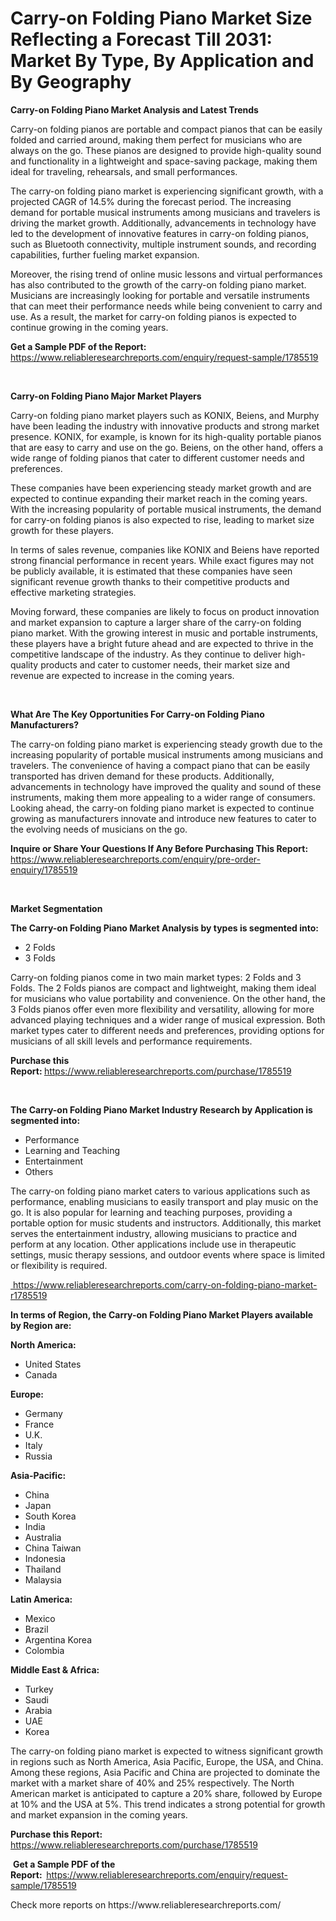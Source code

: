 <p><h1>Carry-on Folding Piano Market Size Reflecting a Forecast Till 2031: Market By Type, By Application and By Geography</h1></p><p><strong>Carry-on Folding Piano Market Analysis and Latest Trends</strong></p>
<p><p>Carry-on folding pianos are portable and compact pianos that can be easily folded and carried around, making them perfect for musicians who are always on the go. These pianos are designed to provide high-quality sound and functionality in a lightweight and space-saving package, making them ideal for traveling, rehearsals, and small performances.</p><p>The carry-on folding piano market is experiencing significant growth, with a projected CAGR of 14.5% during the forecast period. The increasing demand for portable musical instruments among musicians and travelers is driving the market growth. Additionally, advancements in technology have led to the development of innovative features in carry-on folding pianos, such as Bluetooth connectivity, multiple instrument sounds, and recording capabilities, further fueling market expansion.</p><p>Moreover, the rising trend of online music lessons and virtual performances has also contributed to the growth of the carry-on folding piano market. Musicians are increasingly looking for portable and versatile instruments that can meet their performance needs while being convenient to carry and use. As a result, the market for carry-on folding pianos is expected to continue growing in the coming years.</p></p>
<p><strong>Get a Sample PDF of the Report:&nbsp;</strong> <a href="https://www.reliableresearchreports.com/enquiry/request-sample/1785519">https://www.reliableresearchreports.com/enquiry/request-sample/1785519</a></p>
<p>&nbsp;</p>
<p><strong>Carry-on Folding Piano Major Market Players</strong></p>
<p><p>Carry-on folding piano market players such as KONIX, Beiens, and Murphy have been leading the industry with innovative products and strong market presence. KONIX, for example, is known for its high-quality portable pianos that are easy to carry and use on the go. Beiens, on the other hand, offers a wide range of folding pianos that cater to different customer needs and preferences.</p><p>These companies have been experiencing steady market growth and are expected to continue expanding their market reach in the coming years. With the increasing popularity of portable musical instruments, the demand for carry-on folding pianos is also expected to rise, leading to market size growth for these players.</p><p>In terms of sales revenue, companies like KONIX and Beiens have reported strong financial performance in recent years. While exact figures may not be publicly available, it is estimated that these companies have seen significant revenue growth thanks to their competitive products and effective marketing strategies.</p><p>Moving forward, these companies are likely to focus on product innovation and market expansion to capture a larger share of the carry-on folding piano market. With the growing interest in music and portable instruments, these players have a bright future ahead and are expected to thrive in the competitive landscape of the industry. As they continue to deliver high-quality products and cater to customer needs, their market size and revenue are expected to increase in the coming years.</p></p>
<p>&nbsp;</p>
<p><strong>What Are The Key Opportunities For Carry-on Folding Piano Manufacturers?</strong></p>
<p><p>The carry-on folding piano market is experiencing steady growth due to the increasing popularity of portable musical instruments among musicians and travelers. The convenience of having a compact piano that can be easily transported has driven demand for these products. Additionally, advancements in technology have improved the quality and sound of these instruments, making them more appealing to a wider range of consumers. Looking ahead, the carry-on folding piano market is expected to continue growing as manufacturers innovate and introduce new features to cater to the evolving needs of musicians on the go.</p></p>
<p><strong>Inquire or Share Your Questions If Any Before Purchasing This Report:</strong> <a href="https://www.reliableresearchreports.com/enquiry/pre-order-enquiry/1785519">https://www.reliableresearchreports.com/enquiry/pre-order-enquiry/1785519</a></p>
<p>&nbsp;</p>
<p><strong>Market Segmentation</strong></p>
<p><strong>The Carry-on Folding Piano Market Analysis by types is segmented into:</strong></p>
<p><ul><li>2 Folds</li><li>3 Folds</li></ul></p>
<p><p>Carry-on folding pianos come in two main market types: 2 Folds and 3 Folds. The 2 Folds pianos are compact and lightweight, making them ideal for musicians who value portability and convenience. On the other hand, the 3 Folds pianos offer even more flexibility and versatility, allowing for more advanced playing techniques and a wider range of musical expression. Both market types cater to different needs and preferences, providing options for musicians of all skill levels and performance requirements.</p></p>
<p><strong>Purchase this Report:&nbsp;</strong><a href="https://www.reliableresearchreports.com/purchase/1785519">https://www.reliableresearchreports.com/purchase/1785519</a></p>
<p>&nbsp;</p>
<p><strong>The Carry-on Folding Piano Market Industry Research by Application is segmented into:</strong></p>
<p><ul><li>Performance</li><li>Learning and Teaching</li><li>Entertainment</li><li>Others</li></ul></p>
<p><p>The carry-on folding piano market caters to various applications such as performance, enabling musicians to easily transport and play music on the go. It is also popular for learning and teaching purposes, providing a portable option for music students and instructors. Additionally, this market serves the entertainment industry, allowing musicians to practice and perform at any location. Other applications include use in therapeutic settings, music therapy sessions, and outdoor events where space is limited or flexibility is required.</p></p>
<p><a href="https://www.reliableresearchreports.com/carry-on-folding-piano-market-r1785519">&nbsp;https://www.reliableresearchreports.com/carry-on-folding-piano-market-r1785519</a></p>
<p><strong>In terms of Region, the Carry-on Folding Piano Market Players available by Region are:</strong></p>
<p>
    <p> <strong> North America: </strong>
        <ul>
            <li>United States</li>
            <li>Canada</li>
        </ul>
        </p> 
    <p> <strong> Europe: </strong>
        <ul>
            <li>Germany</li>
            <li>France</li>
            <li>U.K.</li>
            <li>Italy</li>
            <li>Russia</li>
        </ul>
        </p> 
    <p> <strong> Asia-Pacific: </strong>
        <ul>
            <li>China</li>
            <li>Japan</li>
            <li>South Korea</li>
            <li>India</li>
            <li>Australia</li>
            <li>China Taiwan</li>
            <li>Indonesia</li>
            <li>Thailand</li>
            <li>Malaysia</li>
        </ul>
        </p> 
    <p> <strong> Latin America: </strong>
        <ul>
            <li>Mexico</li>
            <li>Brazil</li>
            <li>Argentina Korea</li>
            <li>Colombia</li>
        </ul>
        </p> 
    <p> <strong> Middle East & Africa: </strong>
        <ul>
            <li>Turkey</li>
            <li>Saudi</li>
            <li>Arabia</li>
            <li>UAE</li>
            <li>Korea</li>
        </ul>
    </p>
    </p>
<p><p>The carry-on folding piano market is expected to witness significant growth in regions such as North America, Asia Pacific, Europe, the USA, and China. Among these regions, Asia Pacific and China are projected to dominate the market with a market share of 40% and 25% respectively. The North American market is anticipated to capture a 20% share, followed by Europe at 10% and the USA at 5%. This trend indicates a strong potential for growth and market expansion in the coming years.</p></p>
<p><strong>Purchase this Report: </strong><a href="https://www.reliableresearchreports.com/purchase/1785519">https://www.reliableresearchreports.com/purchase/1785519</a></p>
<p>&nbsp;<strong>Get a Sample PDF of the Report:&nbsp;&nbsp;</strong><a href="https://www.reliableresearchreports.com/enquiry/request-sample/1785519">https://www.reliableresearchreports.com/enquiry/request-sample/1785519</a></p>
<p><strong></strong></p>
<p>Check more reports on https://www.reliableresearchreports.com/</p>